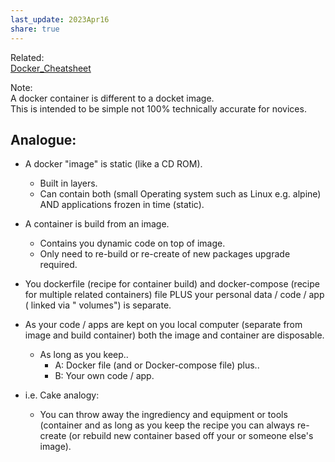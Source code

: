 ```yaml
---  
last_update: 2023Apr16  
share: true    
---  
```

  
Related:  
[Docker_Cheatsheet](./Docker_Cheatsheet.md)  
  
Note:  
A docker container is different to a docket image.  
This is intended to be simple not 100% technically accurate for novices.  
  
## Analogue:  
- A docker "image" is static (like a CD ROM).  
	- Built in layers.  
	- Can contain both (small Operating system such as Linux e.g. alpine) AND applications frozen in time (static).  
- A container is build from an image.  
	- Contains you dynamic code on top of image.  
	- Only need to re-build or re-create of new packages upgrade required.  
  
- You dockerfile (recipe for container build) and docker-compose (recipe for multiple related containers) file PLUS your personal data / code / app ( linked via " volumes") is separate.  
  
- As your code / apps are kept on you local computer (separate from image and build container) both the image and container are disposable.  
	- As long as you keep..   
		- A: Docker file (and or Docker-compose file) plus..  
		- B: Your own code / app.  
  
- i.e.  Cake analogy:  
	- You can throw away the ingrediency and equipment or tools (container and as long as you keep the recipe you can always re-create (or rebuild new container based off your or someone else's image).  
